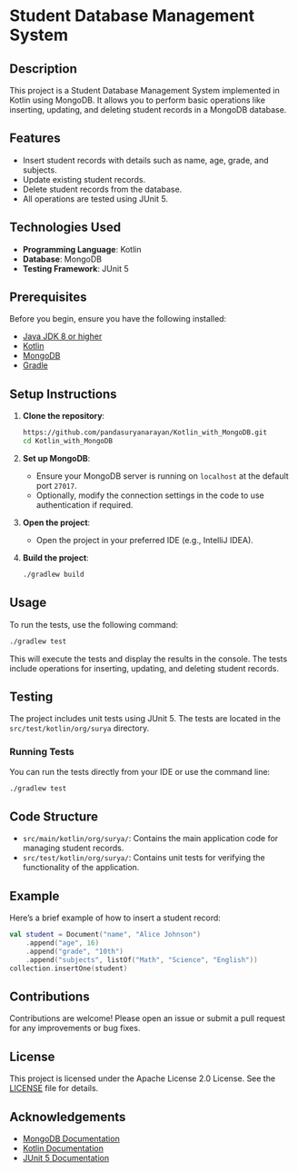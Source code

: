 # Student Database Management System

## Description
This project is a Student Database Management System implemented in Kotlin using MongoDB. It allows you to perform basic operations like inserting, updating, and deleting student records in a MongoDB database.

## Features
- Insert student records with details such as name, age, grade, and subjects.
- Update existing student records.
- Delete student records from the database.
- All operations are tested using JUnit 5.

## Technologies Used
- **Programming Language**: Kotlin
- **Database**: MongoDB
- **Testing Framework**: JUnit 5

## Prerequisites
Before you begin, ensure you have the following installed:
- [Java JDK 8 or higher](https://www.oracle.com/java/technologies/javase-jdk11-downloads.html)
- [Kotlin](https://kotlinlang.org/docs/command-line.html)
- [MongoDB](https://www.mongodb.com/try/download/community)
- [Gradle](https://gradle.org/install/)

## Setup Instructions

1. **Clone the repository**:
   ```bash
   https://github.com/pandasuryanarayan/Kotlin_with_MongoDB.git
   cd Kotlin_with_MongoDB
   ```

2. **Set up MongoDB**:
   - Ensure your MongoDB server is running on `localhost` at the default port `27017`. 
   - Optionally, modify the connection settings in the code to use authentication if required.

3. **Open the project**:
   - Open the project in your preferred IDE (e.g., IntelliJ IDEA).

4. **Build the project**:
   ```bash
   ./gradlew build
   ```

## Usage

To run the tests, use the following command:
```bash
./gradlew test
```
This will execute the tests and display the results in the console. The tests include operations for inserting, updating, and deleting student records.

## Testing

The project includes unit tests using JUnit 5. The tests are located in the `src/test/kotlin/org/surya` directory.

### Running Tests
You can run the tests directly from your IDE or use the command line:
```bash
./gradlew test
```

## Code Structure
- `src/main/kotlin/org/surya/`: Contains the main application code for managing student records.
- `src/test/kotlin/org/surya/`: Contains unit tests for verifying the functionality of the application.

## Example
Here’s a brief example of how to insert a student record:

```kotlin
val student = Document("name", "Alice Johnson")
    .append("age", 16)
    .append("grade", "10th")
    .append("subjects", listOf("Math", "Science", "English"))
collection.insertOne(student)
```

## Contributions
Contributions are welcome! Please open an issue or submit a pull request for any improvements or bug fixes.

## License
This project is licensed under the Apache License 2.0 License. See the [LICENSE](LICENSE) file for details.

## Acknowledgements
- [MongoDB Documentation](https://docs.mongodb.com/)
- [Kotlin Documentation](https://kotlinlang.org/docs/home.html)
- [JUnit 5 Documentation](https://junit.org/junit5/docs/current/user-guide/)
